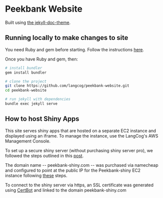 # Peekbank Website

Built using [the jekyll-doc-theme](https://aksakalli.github.io/jekyll-doc-theme/).

## Running locally to make changes to site

You need Ruby and gem before starting. Follow the instructions [here](https://jekyllrb.com/docs/installation/).

Once you have Ruby and gem, then:

```bash
# install bundler
gem install bundler

# clone the project
git clone https://github.com/langcog/peekbank-website.git
cd peekbank-website

# run jekyll with dependencies
bundle exec jekyll serve
```

## How to host Shiny Apps

This site serves shiny apps that are hosted on a separate EC2 instance and displayed using an iframe. To manage the instance, use the LangCog's AWS Management Console. 

To set up a secure shiny server (without purchasing shiny server pro), we followed the steps outlined in this [post](https://www.r-bloggers.com/shiny-https-securing-shiny-open-source-with-ssl/).

The domain name -- peekbank-shiny.com -- was purchased via namecheap and configured to point at the public IP for the Peekbank-shiny EC2 instance following [these](https://u.osu.edu/walujo.1/2016/07/07/associate-namecheap-domain-to-amazon-ec2-instance/) steps.

To connect to the shiny server via https, an SSL certificate was generated using [CertBot](https://certbot.eff.org/lets-encrypt/ubuntuxenial-apache) and linked to the domain peekbank-shiny.com